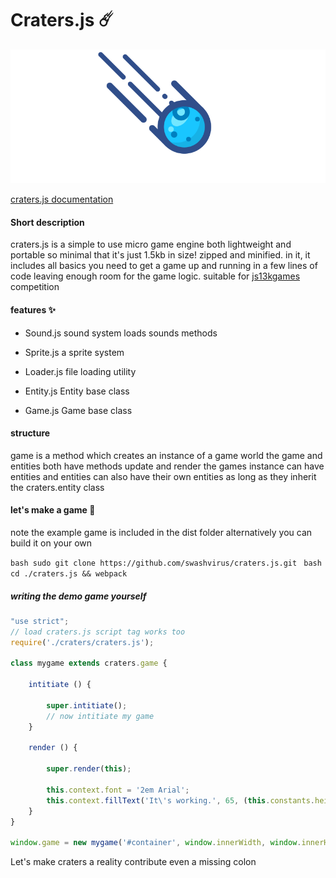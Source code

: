 # Craters.js ☄️
![](craters.gif)

[craters.js documentation](https://swashvirus.github.io/documentation-craters.js/)

#### Short description
craters.js is a simple to use micro game engine both lightweight and portable so minimal that it's just 1.5kb in size! zipped and minified.
in it, it includes all basics you need to get a game up and running in a few lines of code 
leaving enough room for the game logic. suitable for [js13kgames](https://js13kgames.com) competition

#### features ✨

- Sound.js
	sound system loads sounds methods
	
- Sprite.js
	a sprite system

- Loader.js
	file loading utility

- Entity.js
	Entity base class

- Game.js
	Game base class

#### structure
game is a method which creates an instance of a game world
the game and entities both have methods update and render
the games instance can have entities and entities can also have their own entities as long as they inherit the craters.entity class

#### let's make a game 🚀
note the example game is included in the dist folder alternatively you can build it on your own 

```bash sudo git clone https://github.com/swashvirus/craters.js.git ```
```bash cd ./craters.js && webpack ```

##### writing the demo game yourself
```javascript
"use strict";
// load craters.js script tag works too
require('./craters/craters.js');

class mygame extends craters.game {
	
	intitiate () {
	
		super.intitiate();
		// now intitiate my game
	}
	
	render () {
	
		super.render(this);
		
		this.context.font = '2em Arial';
		this.context.fillText('It\'s working.️', 65, (this.constants.height / 2), (this.constants.width));
	}
}

window.game = new mygame('#container', window.innerWidth, window.innerHeight, 60, true);
```
Let's make craters a reality contribute even a missing colon